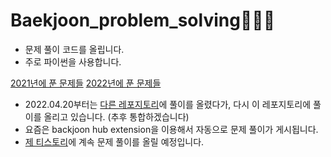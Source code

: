 # Baekjoon_problem_solving🌱🌹🌳

- 문제 풀이 코드를 올립니다.
- 주로 파이썬을 사용합니다.

[2021년에 푼 문제들](problem_lists/2021.md)
[2022년에 푼 문제들](problem_lists/2022.md)

- 2022.04.20부터는 [다른 레포지토리](https://github.com/tjdls111/Python_BOJ_PS)에 풀이를 올렸다가, 다시 이 레포지토리에 풀이를 올리고 있습니다. (추후 통합하겠습니다)
- 요즘은 backjoon hub extension을 이용해서 자동으로 문제 풀이가 게시됩니다.
- [제 티스토리](https://dalseoin.tistory.com/)에 계속 문제 풀이를 올릴 예정입니다.
